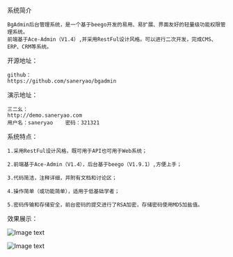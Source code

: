 系统简介

    BgAdmin后台管理系统，是一个基于beego开发的易用、易扩展、界面友好的轻量级功能权限管理系统。
    前端基于Ace-Admin（V1.4）,并采用RestFul设计风格。可以进行二次开发，完成CMS、ERP、CRM等系统。



开源地址：

    github：
    https://github.com/saneryao/bgadmin




演示地址：

    三二幺：
    http://demo.saneryao.com
    用户名：saneryao    密码：321321





系统特点：

    1.采用RestFul设计风格，既可用于API也可用于Web系统；

    2.前端基于Ace-Admin（V1.4），后台基于beego（V1.9.1）,方便上手；

    3.代码简洁，注释详细，并附有文档和讨论区；

    4.操作简单（或功能简单），适用于低基础学者；

    5.密码传输和存储安全，前台密码的提交进行了RSA加密，存储密码使用MD5加盐值。



效果展示：

![Image text](http://www.saneryao.com/uploads/others/demo1.png)

![Image text](http://www.saneryao.com/uploads/others/demo2.png)









